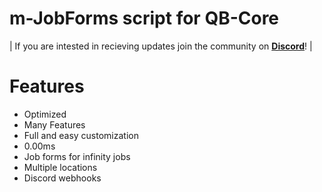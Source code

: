 # m-JobForms script for QB-Core

| If you are intested in recieving updates join the community on **[Discord](https://discord.gg/marcinhu)**! |

# Features
- Optimized
- Many Features
- Full and easy customization
- 0.00ms
- Job forms for infinity jobs
- Multiple locations
- Discord webhooks
